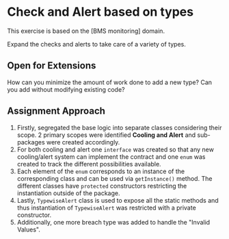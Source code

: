 # Check and Alert based on types

This exercise is based on the [BMS monitoring] domain.

Expand the checks and alerts to take care of a variety of types.

## Open for Extensions

How can you minimize the amount of work done to add a new type?
Can you add without modifying existing code?

## Assignment Approach

1. Firstly, segregated the base logic into separate classes considering their scope. 2 primary scopes were identified **Cooling and Alert** and sub-packages were created accordingly.
2. For both cooling and alert one `interface` was created so that any new cooling/alert system can implement the contract and one `enum` was created to track the different possibilities available.
3. Each element of the `enum` corresponds to an instance of the corresponding class and can be used via `getInstance()` method. The different classes have `protected` constructors restricting the instantiation outside of the package.
4. Lastly, `TypewiseAlert` class is used to expose all the static methods and thus instantiation of `TypewiseAlert` was restricted with a private constructor.
5. Additionally, one more breach type was added to handle the "Invalid Values". 